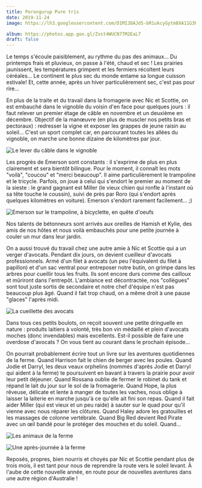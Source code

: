 ```yaml
---
title: Porongurup Pure tris
date: 2019-11-24
image: https://lh3.googleusercontent.com/D1MIJDAJd5-bR1ukcyGytm8XA11G3RpxdMMPydr8OW8jDSXKnLfs8PUK-5EDImKH6TZOEd6NFtl0Xadajs8uUL9uYUllixafwNpeqzQQ1lCRcf-cBqjYHFPMIN5OzolEbnYl3YlieYQ

album: https://photos.app.goo.gl/Zxst4WUCN77M2EaL7
draft: false
---
```




Le temps s'écoule paisiblement, au rythme du pas des animaux... Du printemps frais et pluvieux, on passe à l'été, chaud et sec ! Les prairies jaunissent, les températures grimpent et les fermiers récoltent leurs céréales... Le continent le plus sec du monde entame sa longue cuisson estivale! Et, cette année, après un hiver particulièrement sec, c'est pas pour rire...

En plus de la traite et du travail dans la fromagerie avec Nic et Scottie, on est embauché dans le vignoble du voisin d'en face pour quelques jours : il faut relever un premier étage de câble en novembre et un deuxième en décembre. Objectif de la manœuvre (en plus de muscler nos petits bras et pectoraux) : redresser la vigne et exposer les grappes de jeune raisin au soleil... C'est un sport complet car, en parcourant toutes les allées du vignoble, on marche une bonne dizaine de kilomètres par jour.

![Le lever du câble dans le vignoble](https://lh3.googleusercontent.com/o-8wXsbwWzN2m44c6kxolj2P0X4MVPTVGqfX4F7SJEs6OCYlSrG1dQNbVQhuQY5l4cJpTRoj0GiLwlOhsdhfiqp5WJFHQCSGrI2VX35sYspeB5iWCbvFdpkhCz8cV1nPiNIyQOWpBDg)

Les progrès de Emerson sont constants : il s'exprime de plus en plus clairement et sera bientôt bilingue. Pour le moment, il connaît les mots "voilà", "coucou" et "merci beaucoup". Il aime particulièrement le trampoline et le tricycle. Parfois, on joue à celui qui s'endort le premier au moment de la sieste : le grand gagnant est Miller (le vieux chien qui ronfle à l'instant où sa tête touche le coussin), suivi de près par Roro (qui s'endort après quelques kilomètres en voiture). Emerson s'endort rarement facilement... ;)

![Emerson sur le trampoline, à bicyclette, en quête d'oeufs](https://lh3.googleusercontent.com/jZZnxRvyIpcATJqR0E9xixc4UhqyTR_Hh1t49HD3n7FU_d_gaWnLfTj8TSi25RbXEPnBu9tJVJoBDmXKBI1DMUW0cNYs3HBziSyqX-2M-49nfIrfBDEgcgZdUUd23DRpQ5Qm3vnHfSg)

Nos talents de bétonneurs sont arrivés aux oreilles de Hamish et Kylie, des amis de nos hôtes et nous voilà embauchés pour une petite journée à couler un mur dans leur jardin.

On a aussi trouvé du travail chez une autre amie à Nic et Scottie qui a un verger d'avocats. Pendant dix jours, on devient cueilleur d'avocats professionnels. Armé d'un filet à avocats (un peu l'équivalent du filet à papillon) et d'un sac ventral pour entreposer notre butin, on grimpe dans les arbres pour cueillir tous les fruits. Ils sont encore durs comme des cailloux et mûriront dans l'entrepôt. L'ambiance est décontractée, nos "collègues" sont tout juste sortis de secondaire et notre chef d'équipe n'est pas beaucoup plus âgé. Quand il fait trop chaud, on a même droit à une pause "glaces" l'après midi.

![La cueillette des avocats](https://lh3.googleusercontent.com/fLwPr5tYzblMmeRKOrHEnXLv-BINW3kncvdKULzCoam8fZJuxfFjTaw80BVzEpzgy6mdi5e1OjDxDdYiRS2n01YK7GtGI69C1SzfQ1JL-1I0ZjJzGioY0N9rovw6z4fLgCmr67g7gc8)

Dans tous ces petits boulots, on reçoit souvent une petite dringuelle en nature : produits laitiers à volonté,  très bon vin médaillé et plein d'avocats moches (donc invendables) mais excellents. Est-il possible de faire une overdose d'avocats ? On vous tient au courant dans le prochain épisode...

On pourrait probablement écrire tout un livre sur les aventures quotidiennes de la ferme. Quand Harrison fait le chien de berger avec les poules. Quand Jodie et Darryl, les deux veaux orphelins (nommés d'après Jodie et Darryl qui aident à la ferme) te poursuivent en bavant à travers la prairie pour avoir leur petit déjeuner. Quand Rossana oublie de fermer le robinet du tank et répand le lait du jour sur le sol de la fromagerie. Quand Hope, la plus rêveuse, délicate et lente à manger de toutes les vaches, nous oblige à laisser la laiterie en marche jusqu'à ce qu'elle ait fini son repas. Quand il fait aider Miller (qui est vieux et un peu raide) à sauter sur le quad pour qu'il vienne avec nous réparer les clôtures. Quand Haley adore les gratouilles et les massages de colonne vertébrale. Quand Big Red devient Red Pirate avec un œil bandé pour le protéger des mouches et du soleil. Quand...

![Les animaux de la ferme](https://lh3.googleusercontent.com/cMOJPwOpcajXSOPPupzDUl_iTAci8k5NXQZEBcBxBG-s55mGZIUyHQXA1mB06mUlyWsta0nsqcsamqztr8cRpUmQVZHzIeRaLa1HPvidqs9lP-ut8w5gMYvKFAyxkKiueEg1d1MpVhY)

![Une après-journée à la ferme](https://lh3.googleusercontent.com/6Me7l9rLmQE5kynDnYGFMyBObxxwB0E84EtbMfIw6Mwd_BY_2cn7nMegLDzsrUPRHUMvFY1NZ0bnDVnw9zV5F4PX3eYk44BLGDx6ZFrUj_llYEf6xyM-_KqeV6zBI_gt0Umymmfo9po)

Reposés, propres, bien nourris et choyés par Nic et Scottie pendant plus de trois mois, il est tant pour nous de reprendre la route vers le soleil levant. À l'aube de cette nouvelle année, en route pour de nouvelles aventures dans une autre région d'Australie !

